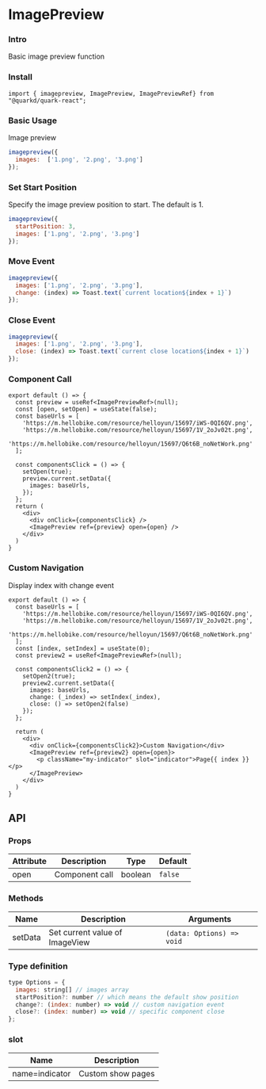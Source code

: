 # ImagePreview

### Intro

Basic image preview function

### Install

```tsx
import { imagepreview, ImagePreview, ImagePreviewRef} from "@quarkd/quark-react";
```

### Basic Usage
Image preview
```js
imagepreview({
  images:  ['1.png', '2.png', '3.png']
});
```
### Set Start Position
Specify the image preview position to start. The default is 1.
```js
imagepreview({
  startPosition: 3,
  images: ['1.png', '2.png', '3.png']
});
```
### Move Event
```js
imagepreview({
  images: ['1.png', '2.png', '3.png'],
  change: (index) => Toast.text(`current location${index + 1}`)
});
```
### Close Event
```js
imagepreview({
  images: ['1.png', '2.png', '3.png'],
  close: (index) => Toast.text(`current close location${index + 1}`)
});
```

### Component Call
```tsx
export default () => {
  const preview = useRef<ImagePreviewRef>(null);
  const [open, setOpen] = useState(false);
  const baseUrls = [
    'https://m.hellobike.com/resource/helloyun/15697/iWS-0QI6QV.png',
    'https://m.hellobike.com/resource/helloyun/15697/1V_2oJv02t.png',
    'https://m.hellobike.com/resource/helloyun/15697/Q6t6B_noNetWork.png'
  ];

  const componentsClick = () => {
    setOpen(true);
    preview.current.setData({
      images: baseUrls,
    });
  };
  return (
    <div>
      <div onClick={componentsClick} />
      <ImagePreview ref={preview} open={open} />
    </div>
  )
}
```

### Custom Navigation
Display index with change event
```tsx
export default () => {
  const baseUrls = [
    'https://m.hellobike.com/resource/helloyun/15697/iWS-0QI6QV.png',
    'https://m.hellobike.com/resource/helloyun/15697/1V_2oJv02t.png',
    'https://m.hellobike.com/resource/helloyun/15697/Q6t6B_noNetWork.png'
  ];
  const [index, setIndex] = useState(0);
  const preview2 = useRef<ImagePreviewRef>(null);

  const componentsClick2 = () => {
    setOpen2(true);
    preview2.current.setData({
      images: baseUrls,
      change: (_index) => setIndex(_index),
      close: () => setOpen2(false)
    });
  };

  return (
    <div>
      <div onClick={componentsClick2}>Custom Navigation</div>
      <ImagePreview ref={preview2} open={open}>
        <p className="my-indicator" slot="indicator">Page{{ index }} </p>
      </ImagePreview>
    </div>
  )
}
```

## API

### Props

| Attribute         | Description                             | Type   | Default           |
|--------------|----------------------------------|--------|------------------|
| open        | Component call | boolean                | `false`

### Methods
| Name         | Description                             | Arguments   |
|--------------|----------------------------------|--------|
| setData         | Set current value of ImageView |      `(data: Options) => void`    |

### Type definition
```js
type Options = {
  images: string[] // images array
  startPosition?: number // which means the default show position
  change?: (index: number) => void // custom navigation event
  close?: (index: number) => void // specific component close
};
```

### slot
| Name         | Description                      |
|--------------|----------------------------------|
| name=indicator  | Custom show pages             |